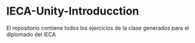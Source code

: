 # IECA-Unity-Introducction
El repositorio contiene todos los ejercicios de la clase generados para el diplomado del IECA
